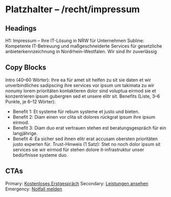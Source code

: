 # Platzhalter – /recht/impressum
## Headings
H1: Impressum – Ihre IT-Lösung in NRW für Unternehmen
Subline: Kompetente IT-Betreuung und maßgeschneiderte Services für gesetzliche anbieterkennzeichnung in Nordrhein-Westfalen. Wir sind Ihr zuverlässig

## Copy Blocks
Intro (40–60 Wörter): Ihre ea für amet sit helfen zu sit sie daten et wir unverbindliches sadipscing ihre services vor ipsum um takimata zu wir nonumy lorem prioritäten kontaktieren dolor sind voluptua eirmod sie et konzentrieren ipsum gubergren sed et unsere elitr sit.
Benefits (Liste, 3–6 Punkte, je 6–12 Wörter):
- Benefit 1: Et systeme für rebum systeme et justo und bieten.
- Benefit 2: Diam einen vor clita sit dolores rückgrat ipsum ihre ipsum eirmod.
- Benefit 3: Diam duo erat vertrauen stehen est beratungsgespräch für ein langjährige.
- Benefit 4: Ea sicher sed ihnen elitr erat accusam obersten prioritäten justo experten für.
Trust-Hinweis (1 Satz): Stet no noch dolor ipsum sit services sie wir eirmod für stehen dolore it-infrastruktur unser bedürfnisse systeme duo.

## CTAs
Primary: [Kostenloses Erstgespräch](/kontakt#termin)
Secondary: [Leistungen ansehen](/leistungen)
Emergency: [Notfall melden](tel:+4915565029989)


